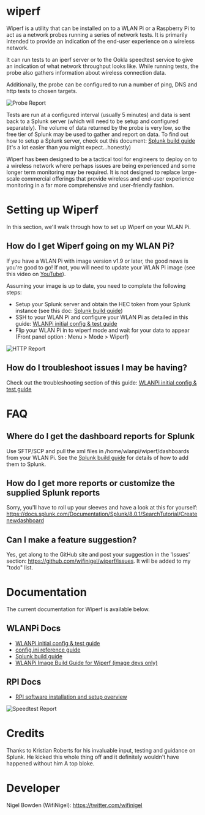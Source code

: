 # wiperf

Wiperf is a utility that can be installed on to a WLAN Pi or a Raspberry Pi to act as a network probes running a series of  network tests. It is primarily intended to provide an indication of the end-user experience on a wireless network.

It can run tests to an iperf server or to the Ookla speedtest service to give an indication of what network throughput looks like. While running tests, the probe also gathers information about wireless connection data.

Additionally, the probe can be configured to run a number of ping, DNS and http tests to chosen targets.

![Probe Report][probe_image]

Tests are run at a configured interval (usually 5 minutes) and data is sent back to a Splunk server (which will need to be setup and configured separately). The volume of data returned by the probe is very low, so the free tier of Splunk may be used to gather and report on data. To find out how to setup a Splunk server, check out this document: [Splunk build guide][splunk_build] (it's a lot easier than you might expect...honestly)

Wiperf has been designed to be a tactical tool for engineers to deploy on to a wireless network where perhaps issues are being experienced and some longer term monitoring may be required. It is not designed to replace large-scale commercial offerings that provide wireless and end-user experience monitoring in a far more comprehensive and user-friendly fashion.

# Setting up Wiperf

In this section, we'll walk through how to set up Wiperf on your WLAN Pi.

## How do I get Wiperf going on my WLAN Pi?

If you have a WLAN Pi with image version v1.9 or later, the good news is you're good to go! If not, you will need to update your WLAN Pi image (see this video on [YouTube][wlanpi_reimage]).

Assuming your image is up to date, you need to complete the following steps:

- Setup your Splunk server and obtain the HEC token from your Splunk instance (see this doc: [Splunk build guide][splunk_build])
- SSH to your WLAN Pi and configure your WLAN Pi as detailed in this guide: [WLANPi initial config & test guide][wlanpi_config]
- Flip your WLAN Pi in to wiperf mode and wait for your data to appear (Front panel option : Menu > Mode > Wiperf)

![HTTP Report][http_image]

## How do I troubleshoot issues I may be having?

Check out the troubleshooting section of this guide: [WLANPi initial config & test guide][wlanpi_config]

# FAQ

## Where do I get the dashboard reports for Splunk

Use SFTP/SCP and pull the xml files in /home/wlanpi/wiperf/dashboards from your WLAN Pi. See the [Splunk build guide][splunk_build] for details of how to add them to Splunk.

## How do I get more reports or customize the supplied Splunk reports

Sorry, you'll have to roll up your sleeves and have a look at this for yourself: https://docs.splunk.com/Documentation/Splunk/8.0.1/SearchTutorial/Createnewdashboard

## Can I make a feature suggestion?

Yes, get along to the GitHub site and post your suggestion in the 'Issues' section: https://github.com/wifinigel/wiperf/issues. It will be added to my "todo" list.

# Documentation

The current documentation for Wiperf is available below.

## WLANPi Docs

- [WLANPi initial config & test guide][wlanpi_config]
- [config.ini reference guide][config_ini]
- [Splunk build guide][splunk_build]
- [WLANPi Image Build Guide for Wiperf (image devs only)][wlanpi_build]


## RPI Docs

- [RPI software installation and setup overview][rpi_readme]

![Speedtest Report][speedtest_image]

<!-- link list -->
[rpi_readme]: docs/README_RPi.md
[wlanpi_build]: docs/README_WLANPi_Image_Build.md
[wlanpi_config]: docs/README_WLANPi_Config.md
[config_ini]: docs/README_Config.ini.md
[splunk_build]: https://github.com/wifinigel/wiperf/raw/master/docs/WLANPi%20Wiperf%20Probe%20-%20Splunk%20Build.pdf
[http_image]: https://github.com/wifinigel/wiperf/raw/master/docs/images/http_summary.JPG
[iperf_image]: https://github.com/wifinigel/wiperf/raw/master/docs/images/iperf_summary.JPG
[probe_image]: https://github.com/wifinigel/wiperf/raw/master/docs/images/probe_summary.JPG
[speedtest_image]: https://github.com/wifinigel/wiperf/raw/master/docs/images/speedtest_summary.JPG
[wlanpi_reimage]: https://www.youtube.com/watch?v=sD4WlNyyWDs

# Credits

Thanks to Kristian Roberts for his invaluable input, testing and guidance on Splunk. He kicked this whole thing off and it definitely wouldn't have happened without him A top bloke.

# Developer

Nigel Bowden (WifiNigel): https://twitter.com/wifinigel
